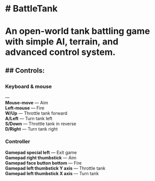 <h1># BattleTank<h1>
An open-world tank battling game with simple AI, terrain, and advanced control system.

<h2>## Controls:<h2>

<h3>Keyboard & mouse</h3>

<strong></strong> &mdash; <br>
<strong>Mouse-move</strong> &mdash; Aim<br>
<strong>Left-mouse</strong> &mdash; Fire<br>
<strong>W/Up</strong> &mdash; Throttle tank forward<br>
<strong>A/Left</strong> &mdash; Turn tank left<br>
<strong>S/Down</strong> &mdash; Throttle tank in reverse<br>
<strong>D/Right</strong> &mdash; Turn tank right

<h3>Controller</h3>

<strong>Gamepad special left</strong> &mdash; Exit game<br>
<strong>Gamepad right thumbstick</strong> &mdash; Aim<br>
<strong>Gamepad face button bottom</strong> &mdash; Fire<br>
<strong>Gamepad left thumbstick Y axis</strong> &mdash; Throttle tank<br>
<strong>Gamepad left thumbstick X axis</strong> &mdash; Turn tank